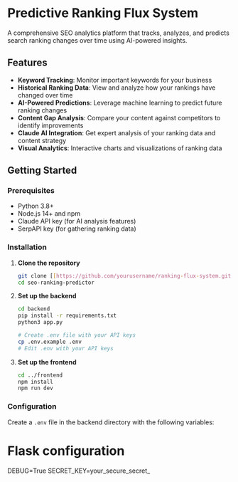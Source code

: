 # Predictive Ranking Flux System

A comprehensive SEO analytics platform that tracks, analyzes, and predicts search ranking changes over time using AI-powered insights.

## Features

- **Keyword Tracking**: Monitor important keywords for your business
- **Historical Ranking Data**: View and analyze how your rankings have changed over time
- **AI-Powered Predictions**: Leverage machine learning to predict future ranking changes
- **Content Gap Analysis**: Compare your content against competitors to identify improvements
- **Claude AI Integration**: Get expert analysis of your ranking data and content strategy
- **Visual Analytics**: Interactive charts and visualizations of ranking data

## Getting Started

### Prerequisites

- Python 3.8+
- Node.js 14+ and npm
- Claude API key (for AI analysis features)
- SerpAPI key (for gathering ranking data)

### Installation

1. **Clone the repository**
   ```bash
   git clone [[https://github.com/yourusername/ranking-flux-system.git](https://github.com/metehan777/seo-ranking-predictor.git)](https://github.com/metehan777/seo-ranking-predictor.git)
   cd seo-ranking-predictor
   ```

2. **Set up the backend**
   ```bash
   cd backend
   pip install -r requirements.txt
   python3 app.py
   
   # Create .env file with your API keys
   cp .env.example .env
   # Edit .env with your API keys
   ```

3. **Set up the frontend**
   ```bash
   cd ../frontend
   npm install
   npm run dev
   ```

### Configuration

Create a `.env` file in the backend directory with the following variables:

# Flask configuration
DEBUG=True
SECRET_KEY=your_secure_secret_ 
